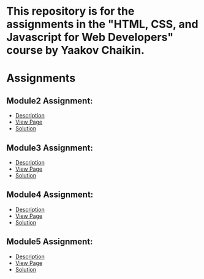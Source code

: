 # This repository is for the assignments in the "HTML, CSS, and Javascript for Web Developers" course by Yaakov Chaikin.
# Assignments
## Module2 Assignment:
* <a href="https://github.com/jhu-ep-coursera/fullstack-course4/blob/master/assignments/assignment2/Assignment-2.md">Description</a>
* <a href="https://htmlpreview.github.io/?https://github.com/EthanSuu/html-css-javascript-for-web-developers/blob/main/module2-solution/index.html">View Page</a>
* <a href="https://github.com/EthanSuu/html-css-javascript-for-web-developers/tree/main/module2-solution">Solution </a>
## Module3 Assignment:
* <a href="https://github.com/jhu-ep-coursera/fullstack-course4/blob/master/assignments/assignment3/Assignment-3.md">Description</a>
* <a href="http://htmlpreview.github.io/?https://github.com/EthanSuu/html-css-javascript-for-web-developers/blob/main/module3-solution/index.html">View Page</a>
* <a href="https://github.com/EthanSuu/html-css-javascript-for-web-developers/tree/main/module3-solution">Solution </a>
## Module4 Assignment:
* <a href="https://github.com/jhu-ep-coursera/fullstack-course4/blob/master/assignments/assignment4/Assignment-4.md">Description</a>
* <a href="http://htmlpreview.github.io/?https://github.com/EthanSuu/html-css-javascript-for-web-developers/blob/main/module4-solution/easier/index.html">View Page</a>
* <a href="https://github.com/EthanSuu/html-css-javascript-for-web-developers/tree/main/module4-solution/easier">Solution </a>
## Module5 Assignment:
* <a href="https://github.com/jhu-ep-coursera/fullstack-course4/blob/master/assignments/assignment5/Assignment-5.md">Description</a>
* <a href="">View Page</a>
* <a href="https://github.com/EthanSuu/html-css-javascript-for-web-developers/tree/main/module5-solution">Solution </a>
